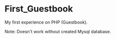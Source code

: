 # First_Guestbook
My first experience on PHP (Guestbook).

Note: Doesn't work without created Mysql database.
